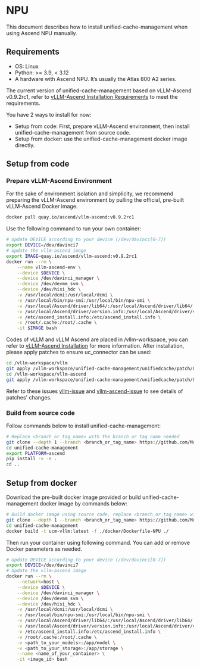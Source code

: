 # NPU
This document describes how to install unified-cache-management when using Ascend NPU manually.

## Requirements
- OS: Linux
- Python: >= 3.9, < 3.12
- A hardware with Ascend NPU. It’s usually the Atlas 800 A2 series.

The current version of unified-cache-management based on vLLM-Ascend v0.9.2rc1, refer to [vLLM-Ascend Installation Requirements](https://vllm-ascend.readthedocs.io/en/latest/installation.html#requirements) to meet the requirements.

You have 2 ways to install for now:
- Setup from code: First, prepare vLLM-Ascend environment, then install unified-cache-management from source code.
- Setup from docker: use the unified-cache-management docker image directly.

## Setup from code

### Prepare vLLM-Ascend Environment
For the sake of environment isolation and simplicity, we recommend preparing the vLLM-Ascend environment by pulling the official, pre-built vLLM-Ascend Docker image.
```bash
docker pull quay.io/ascend/vllm-ascend:v0.9.2rc1
```
Use the following command to run your own container:
```bash
# Update DEVICE according to your device (/dev/davinci[0-7])
export DEVICE=/dev/davinci7
# Update the vllm-ascend image
export IMAGE=quay.io/ascend/vllm-ascend:v0.9.2rc1
docker run --rm \
    --name vllm-ascend-env \
    --device $DEVICE \
    --device /dev/davinci_manager \
    --device /dev/devmm_svm \
    --device /dev/hisi_hdc \
    -v /usr/local/dcmi:/usr/local/dcmi \
    -v /usr/local/bin/npu-smi:/usr/local/bin/npu-smi \
    -v /usr/local/Ascend/driver/lib64/:/usr/local/Ascend/driver/lib64/ \
    -v /usr/local/Ascend/driver/version.info:/usr/local/Ascend/driver/version.info \
    -v /etc/ascend_install.info:/etc/ascend_install.info \
    -v /root/.cache:/root/.cache \
    -it $IMAGE bash
```
Codes of vLLM and vLLM Ascend are placed in /vllm-workspace, you can refer to [vLLM-Ascend Installation](https://vllm-ascend.readthedocs.io/en/latest/installation.html) for more information. After installation, please apply patches to ensure uc_connector can be used:
```bash
cd /vllm-workspace/vllm
git apply /vllm-workspace/unified-cache-management/unifiedcache/patch/0.9.2/vllm-adapt.patch
cd /vllm-workspace/vllm-ascend
git apply /vllm-workspace/unified-cache-management/unifiedcache/patch/0.9.2/vllm-ascend-adapt.patch
```
Refer to these issues [vllm-issue](https://github.com/vllm-project/vllm/issues/21702) and [vllm-ascend-issue](https://github.com/vllm-project/vllm-ascend/issues/2057) to see details of patches' changes.

### Build from source code
Follow commands below to install unified-cache-management:
```bash
# Replace <branch_or_tag_name> with the branch or tag name needed
git clone --depth 1 --branch <branch_or_tag_name> https://github.com/ModelEngine-Group/unified-cache-management.git
cd unified-cache-management
export PLATFORM=ascend
pip install -v -e .
cd ..
```

## Setup from docker
Download the pre-built docker image provided or build unified-cache-management docker image by commands below:
 ```bash
 # Build docker image using source code, replace <branch_or_tag_name> with the branch or tag name needed
 git clone --depth 1 --branch <branch_or_tag_name> https://github.com/ModelEngine-Group/unified-cache-management.git
 cd unified-cache-management
 docker build -t ucm-vllm:latest -f ./docker/Dockerfile-NPU ./
 ```
  Then run your container using following command. You can add or remove Docker parameters as needed.
```bash
# Update DEVICE according to your device (/dev/davinci[0-7])
export DEVICE=/dev/davinci7
# Update the vllm-ascend image
docker run --rm \
    --network=host \
    --device $DEVICE \
    --device /dev/davinci_manager \
    --device /dev/devmm_svm \
    --device /dev/hisi_hdc \
    -v /usr/local/dcmi:/usr/local/dcmi \
    -v /usr/local/bin/npu-smi:/usr/local/bin/npu-smi \
    -v /usr/local/Ascend/driver/lib64/:/usr/local/Ascend/driver/lib64/ \
    -v /usr/local/Ascend/driver/version.info:/usr/local/Ascend/driver/version.info \
    -v /etc/ascend_install.info:/etc/ascend_install.info \
    -v /root/.cache:/root/.cache \
    -v <path_to_your_models>:/app/model \
    -v <path_to_your_storage>:/app/storage \
    --name <name_of_your_container> \
    -it <image_id> bash
```